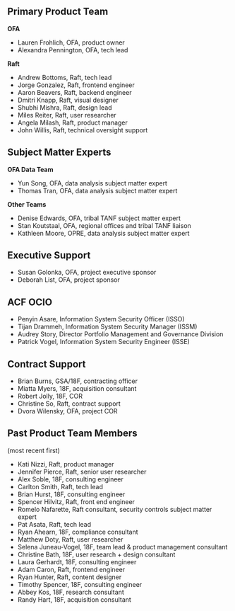 ## Primary Product Team
**OFA**
* Lauren Frohlich, OFA, product owner
* Alexandra Pennington, OFA, tech lead

**Raft**
* Andrew Bottoms, Raft, tech lead
* Jorge Gonzalez, Raft, frontend engineer
* Aaron Beavers, Raft, backend engineer
* Dmitri Knapp, Raft, visual designer
* Shubhi Mishra, Raft, design lead
* Miles Reiter, Raft, user researcher
* Angela Milash, Raft, product manager
* John Willis, Raft, technical oversight support

## Subject Matter Experts
**OFA Data Team**
* Yun Song, OFA, data analysis subject matter expert
* Thomas Tran, OFA, data analysis subject matter expert

**Other Teams**
* Denise Edwards, OFA, tribal TANF subject matter expert
* Stan Koutstaal, OFA, regional offices and tribal TANF liaison
* Kathleen Moore, OPRE, data analysis subject matter expert

## Executive Support
* Susan Golonka, OFA, project executive sponsor
* Deborah List, OFA, project sponsor

## ACF OCIO
* Penyin Asare, Information System Security Officer (ISSO)
* Tijan Drammeh, Information System Security Manager (ISSM)
* Audrey Story, Director Portfolio Management and Governance Division
* Patrick Vogel, Information System Security Engineer (ISSE)

## Contract Support
* Brian Burns, GSA/18F, contracting officer
* Miatta Myers, 18F, acquisition consultant
* Robert Jolly, 18F, COR
* Christine So, Raft, contract support
* Dvora Wilensky, OFA, project COR

## Past Product Team Members
(most recent first)
* Kati Nizzi, Raft, product manager
* Jennifer Pierce, Raft, senior user researcher
* Alex Soble, 18F, consulting engineer
* Carlton Smith, Raft, tech lead
* Brian Hurst, 18F, consulting engineer
* Spencer Hilvitz, Raft, front end engineer
* Romelo Nafarette, Raft consultant, security controls subject matter expert
* Pat Asata, Raft, tech lead
* Ryan Ahearn, 18F, compliance consultant
* Matthew Doty, Raft, user researcher
* Selena Juneau-Vogel, 18F, team lead & product management consultant
* Christine Bath, 18F, user research + design consultant
* Laura Gerhardt, 18F, consulting engineer
* Adam Caron, Raft, frontend engineer
* Ryan Hunter, Raft, content designer
* Timothy Spencer, 18F, consulting engineer
* Abbey Kos, 18F, research consultant
* Randy Hart, 18F, acquisition consultant
